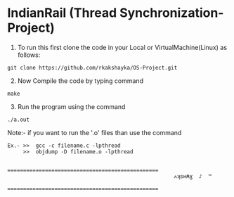 IndianRail (Thread Synchronization-Project)
======================================
1. To run this first clone the code in your Local or VirtualMachine(Linux) as follows: 
```
git clone https://github.com/rkakshayka/OS-Project.git
```

2. Now Compile the code by typing command
```
make
```
3. Run the program using the command
```
./a.out
```
Note:- if you want to run the '.o' files than use the command
```
Ex.- >>  gcc -c filename.c -lpthread
     >>  objdump -D filename.o -lpthread
```
                                     ================================================
                                                         ⩜ʞsʜ₳ɣ  ♪  ™ 
                                     ================================================                    
